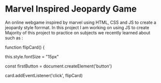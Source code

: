 # Marvel Inspired Jeopardy Game

An online webgame inspired by marvel using HTML, CSS and JS to create a jeopardy style forrmat. 
In this project I am working on using JS to create Majority of this project to practice on subjects we recently learned about such as :

function flipCard() {

this.style.fontSize = "15px"

const firstButton = document.createElement('button')

 card.addEventListener('click', flipCard)
 

